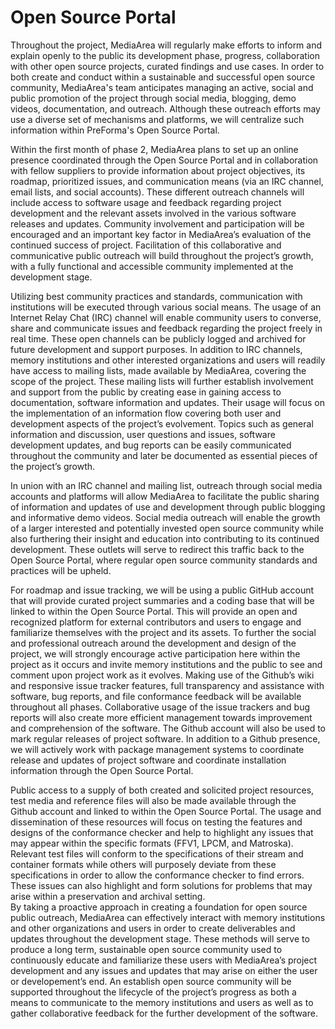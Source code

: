 # Open Source Portal

Throughout the project, MediaArea will regularly make efforts to inform and explain openly to the public its development phase, progress, collaboration with other open source projects, curated findings and use cases. In order to both create and conduct within a sustainable and successful open source community, MediaArea's team anticipates managing an active, social and public promotion of the project through social media, blogging, demo videos, documentation, and outreach. Although these outreach efforts may use a diverse set of mechanisms and platforms, we will centralize such information within PreForma's Open Source Portal.

Within the first month of phase 2, MediaArea plans to set up an online presence coordinated through the Open Source Portal and in collaboration with fellow suppliers to provide information about project objectives, its roadmap, prioritized issues, and communication means (via an IRC channel, email lists, and social accounts). These different outreach channels will include access to software usage and feedback regarding project development and the relevant assets involved in the various software releases and updates. Community involvement and participation will be encouraged and an important key factor in MediaArea’s evaluation of the continued success of project. Facilitation of this collaborative and communicative public outreach will build throughout the project’s growth, with a fully functional and accessible community implemented at the development stage.

Utilizing best community practices and standards, communication with institutions will be executed through various social means. The usage of an Internet Relay Chat (IRC) channel will enable community users to converse, share and communicate issues and feedback regarding the project freely in real time. These open channels can be publicly logged and archived for future development and support purposes. In addition to IRC channels, memory institutions and other interested organizations and users will readily have access to mailing lists, made available by MediaArea, covering the scope of the project. These mailing lists will further establish involvement and support from the public by creating ease in gaining access to documentation, software information and updates.  Their usage will focus on the implementation of an information flow covering both user and development aspects of the project’s evolvement. Topics such as general information and discussion, user questions and issues, software development updates, and bug reports can be easily communicated throughout the community and later be documented as essential pieces of the project’s growth. 
 
In union with an IRC channel and mailing list, outreach through social media accounts and platforms will allow MediaArea to facilitate the public sharing of information and updates of use and development through public blogging and informative demo videos. Social media outreach will enable the growth of a larger interested and potentially invested open source community while also furthering their insight and education into contributing to its continued development. These outlets will serve to redirect this traffic back to the Open Source Portal, where regular open source community standards and practices will be upheld.
 
For roadmap and issue tracking, we will be using a public GitHub account that will provide curated project summaries and a coding base that will be linked to within the Open Source Portal. This will provide an open and recognized platform for external contributors and users to engage and familiarize themselves with the project and its assets. To further the social and professional outreach around the development and design of the project, we will strongly encourage active participation here within the project as it occurs and invite memory institutions and the public to see and comment upon project work as it evolves. Making use of the Github’s wiki and responsive issue tracker features, full transparency and assistance with software, bug reports, and file conformance feedback will be available throughout all phases. Collaborative usage of the issue trackers and bug reports will also create more efficient management towards improvement and comprehension of the software. The Github account will also be used to mark regular releases of project software. In addition to a Github presence, we will actively work with package management systems to coordinate release and updates of project software and coordinate installation information through the Open Source Portal.
 
Public access to a supply of both created and solicited project resources, test media and reference files will also be made available through the Github account and linked to within the Open Source Portal. The usage and dissemination of these resources will focus on testing the features and designs of the conformance checker and help to highlight any issues that may appear within the specific formats (FFV1, LPCM, and Matroska). Relevant test files will conform to the specifications of their stream and container formats while others will purposely deviate from these specifications in order to allow the conformance checker to find errors. These issues can also highlight and form solutions for problems that may arise within a preservation and archival setting.  
By taking a proactive approach in creating a foundation for open source public outreach, MediaArea can effectively interact with memory institutions and other organizations and users in order to create deliverables and updates throughout the development stage. These methods will serve to produce a long term, sustainable open source community used to continuously educate and familiarize these users with MediaArea’s project development and any issues and updates that may arise on either the user or developement’s end. An establish open source community will be supported throughout the lifecycle of the project’s progress as both a means to communicate to the memory institutions and users as well as to gather collaborative feedback for the further development of the software.
